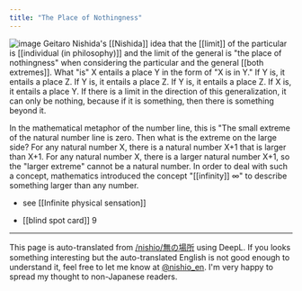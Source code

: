 ```yaml
---
title: "The Place of Nothingness"
---
```


![image](https://gyazo.com/be7065060716a0099e7831cc90402f00/thumb/1000)
Geitaro Nishida's [[Nishida]] idea that the [[limit]] of the particular is [[individual (in philosophy)]] and the limit of the general is "the place of nothingness" when considering the particular and the general [[both extremes]]. What "is" X entails a place Y in the form of "X is in Y." If Y is, it entails a place Z. If Y is, it entails a place Z. If Y is, it entails a place Z. If X is, it entails a place Y. If there is a limit in the direction of this generalization, it can only be nothing, because if it is something, then there is something beyond it.

In the mathematical metaphor of the number line, this is "The small extreme of the natural number line is zero. Then what is the extreme on the large side? For any natural number X, there is a natural number X+1 that is larger than X+1. For any natural number X, there is a larger natural number X+1, so the "larger extreme" cannot be a natural number. In order to deal with such a concept, mathematics introduced the concept "[[infinity]] ∞" to describe something larger than any number.
- see  [[Infinite physical sensation]]

- [[blind spot card]]  9
---
This page is auto-translated from [/nishio/無の場所](https://scrapbox.io/nishio/無の場所) using DeepL. If you looks something interesting but the auto-translated English is not good enough to understand it, feel free to let me know at [@nishio_en](https://twitter.com/nishio_en). I'm very happy to spread my thought to non-Japanese readers.